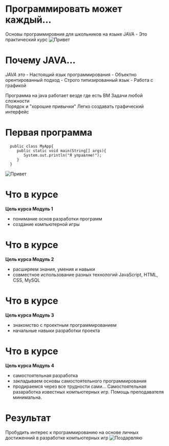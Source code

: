 # Программировать может каждый...

   Основы программировния для школьников на языке JAVA 
    - Это практический курс
 ![Привет](https://syrkop.github.io/slides/java/Practic.png) 

# Почему JAVA...
   *JAVA это*
    - Настоящий язык программирования
    - Объектно орентированный подход
    - Строго типизированный язык
    - Работа с графикой
    
Программа на java работает везде где есть ВМ
Задачи любой сложности   
Порядок и "хорошие привычки"
Легко создавать графический интерфейс

# Первая программа
 ```
   public class MyApp{
      public static void main(String[] args){
         System.out.println("Я управляю!");
      }
   }
 ```
  ![Привет](https://syrkop.github.io/slides/java/Java-Duke.png)
  
# Что в курсе
   **Цель курса Модуль 1**
   - понимание основ разработки программ
   - создание компьютерной игры
   
# Что в курсе
   **Цель курса Модуль 2**
   - расширяем знания, умения и навыки
   - совместное использование разных технологий
      JavaScript, HTML, CSS, MySQL

# Что в курсе
   **Цель курса Модуль 3**
   - знакомство с проектным программированием
   - начальные навыки разработки проекта

# Что в курсе
   **Цель курса Модуль 4**
   - самостоятельная разработка
   - закладываем основы самостоятельного программирования
   - продираемся через все трудности сами...
Самостоятельная разаработка известных компьютерных игр. Помощь преподавателя минимальна.

# Результат
   
   Пробудить интерес к программированию на основе личных достиженний в разработке компьютерных игр
   ![Поздарвляю](https://syrkop.github.io/slides/java/ReadBook.png)
